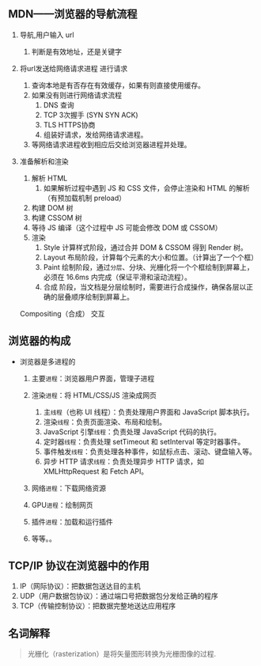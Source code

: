 ## MDN——浏览器的导航流程

1. 导航,用户输入 url
   1. 判断是有效地址，还是关键字
2. 将url发送给网络请求进程 进行请求
   1. 查询本地是有否存在有效缓存，如果有则直接使用缓存。
   2. 如果没有则进行网络请求流程
      1. DNS 查询
      2. TCP 3次握手 (SYN SYN ACK)
      3. TLS HTTPS协商
      4. 组装好请求，发给网络请求进程。
   3. 等网络请求进程收到相应后交给浏览器进程并处理。
3. 准备解析和渲染

   1. 解析 HTML
      1. 如果解析过程中遇到 JS 和 CSS 文件，会停止渲染和 HTML 的解析（有预加载机制 preload）
   2. 构建 DOM 树
   3. 构建 CSSOM 树
   4. 等待 JS 编译（这个过程中 JS 可能会修改 DOM 或 CSSOM）
   5. 渲染
      1. Style 计算样式阶段，通过合并 DOM & CSSOM 得到 Render 树。
      2. Layout 布局阶段，计算每个元素的大小和位置。（计算出了一个个框）
      3. Paint 绘制阶段，通过`分层`、分块、光栅化将一个个框绘制到屏幕上，必须在 16.6ms 内完成（保证平滑和滚动流程）。
      4. 合成 阶段，当文档是分层绘制时，需要进行合成操作，确保各层以正确的层叠顺序绘制到屏幕上。

   Compositing（合成）
   交互

## 浏览器的构成

- 浏览器是多进程的

  1. 主要`进程`：浏览器用户界面，管理子进程
  2. 渲染`进程`：将 HTML/CSS/JS 渲染成网页

     1. 主`线程`（也称 UI 线程）：负责处理用户界面和 JavaScript 脚本执行。
     2. 渲染`线程`：负责页面渲染、布局和绘制。
     3. JavaScript 引擎`线程`：负责处理 JavaScript 代码的执行。
     4. 定时器`线程`：负责处理 setTimeout 和 setInterval 等定时器事件。
     5. 事件触发`线程`：负责处理各种事件，如鼠标点击、滚动、键盘输入等。
     6. 异步 HTTP 请求`线程`：负责处理异步 HTTP 请求，如 XMLHttpRequest 和 Fetch API。

  3. 网络`进程`：下载网络资源
  4. GPU`进程`：绘制网页
  5. 插件`进程`：加载和运行插件
  6. 等等。。

## TCP/IP 协议在浏览器中的作用

1. IP（网际协议）：把数据包送达目的主机
2. UDP（用户数据包协议）：通过端口号把数据包分发给正确的程序
3. TCP（传输控制协议）：把数据完整地送达应用程序

## 名词解释

> 光栅化（rasterization）是将矢量图形转换为光栅图像的过程.
